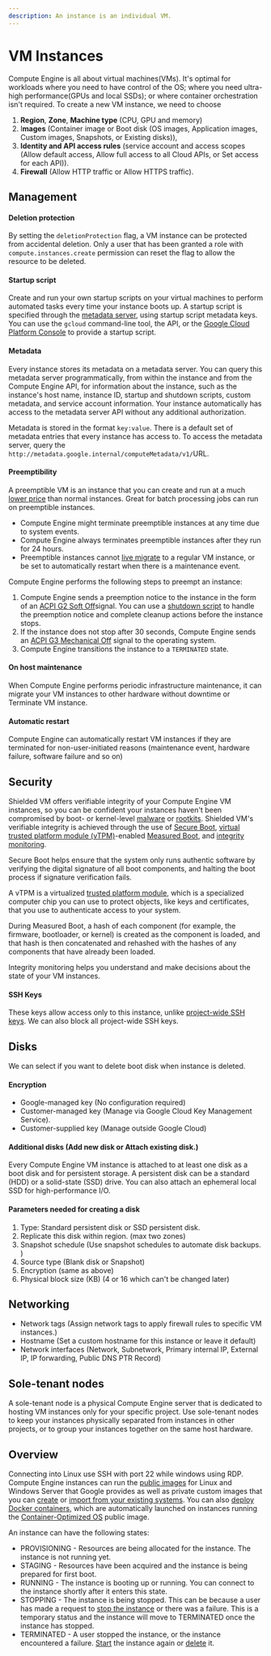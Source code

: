 ```yaml
---
description: An instance is an individual VM.
---
```


# VM Instances

Compute Engine is all about virtual machines\(VMs\). It's optimal for workloads where you need to have control of the OS; where you need ultra-high performance\(GPUs and local SSDs\); or where container orchestration isn't required. To create a new VM instance, we need to choose 

1. **Region**, **Zone**, **Machine type** \(CPU, GPU and memory\)
2. I**mages** \(Container image or Boot disk \(OS images, Application images, Custom images, Snapshots, or Existing disks\)\), 
3. **Identity and API access rules** \(service account and access scopes \(Allow default access, Allow full access to all Cloud APIs, or Set access for each API\)\).
4. **Firewall** \(Allow HTTP traffic or Allow HTTPS traffic\).

## Management

#### Deletion protection

By setting the `deletionProtection` flag, a VM instance can be protected from accidental deletion. Only a user that has been granted a role with `compute.instances.create` permission can reset the flag to allow the resource to be deleted.

#### Startup script

Create and run your own startup scripts on your virtual machines to perform automated tasks every time your instance boots up. A startup script is specified through the [metadata server](https://cloud.google.com/compute/docs/metadata), using startup script metadata keys. You can use the `gcloud` command-line tool, the API, or the [Google Cloud Platform Console](https://console.cloud.google.com/) to provide a startup script.

#### Metadata

Every instance stores its metadata on a metadata server. You can query this metadata server programmatically, from within the instance and from the Compute Engine API, for information about the instance, such as the instance's host name, instance ID, startup and shutdown scripts, custom metadata, and service account information. Your instance automatically has access to the metadata server API without any additional authorization.

Metadata is stored in the format `key:value`. There is a default set of metadata entries that every instance has access to. To access the metadata server, query the `http://metadata.google.internal/computeMetadata/v1/`URL.

#### Preemptibility

A preemptible VM is an instance that you can create and run at a much [lower price](https://cloud.google.com/compute/pricing#machinetype) than normal instances. Great for batch processing jobs can run on preemptible instances. 

* Compute Engine might terminate preemptible instances at any time due to system events. 
* Compute Engine always terminates preemptible instances after they run for 24 hours. 
* Preemptible instances cannot [live migrate](https://cloud.google.com/compute/docs/instances/live-migration#preemptiblemaintenance) to a regular VM instance, or be set to automatically restart when there is a maintenance event.

Compute Engine performs the following steps to preempt an instance:

1. Compute Engine sends a preemption notice to the instance in the form of an [ACPI G2 Soft Off](https://en.wikipedia.org/wiki/Advanced_Configuration_and_Power_Interface#Power_states)signal. You can use a [shutdown script](https://cloud.google.com/compute/docs/instances/create-start-preemptible-instance#handle_preemption) to handle the preemption notice and complete cleanup actions before the instance stops.
2. If the instance does not stop after 30 seconds, Compute Engine sends an [ACPI G3 Mechanical Off](https://en.wikipedia.org/wiki/Advanced_Configuration_and_Power_Interface#Power_states) signal to the operating system.
3. Compute Engine transitions the instance to a `TERMINATED` state.

#### On host maintenance 

When Compute Engine performs periodic infrastructure maintenance, it can migrate your VM instances to other hardware without downtime or Terminate VM instance.

#### Automatic restart 

Compute Engine can automatically restart VM instances if they are terminated for non-user-initiated reasons \(maintenance event, hardware failure, software failure and so on\)

## Security

Shielded VM offers verifiable integrity of your Compute Engine VM instances, so you can be confident your instances haven't been compromised by boot- or kernel-level [malware](https://en.wikipedia.org/wiki/Malware) or [rootkits](https://en.wikipedia.org/wiki/Rootkit). Shielded VM's verifiable integrity is achieved through the use of [Secure Boot](https://cloud.google.com/security/shielded-cloud/shielded-vm#secure-boot), [virtual trusted platform module \(vTPM\)](https://cloud.google.com/security/shielded-cloud/shielded-vm#vtpm)-enabled [Measured Boot](https://cloud.google.com/security/shielded-cloud/shielded-vm#measured-boot), and [integrity monitoring](https://cloud.google.com/security/shielded-cloud/shielded-vm#integrity-monitoring).

Secure Boot helps ensure that the system only runs authentic software by verifying the digital signature of all boot components, and halting the boot process if signature verification fails.

A vTPM is a virtualized [trusted platform module](https://trustedcomputinggroup.org/trusted-platform-module-tpm-summary/), which is a specialized computer chip you can use to protect objects, like keys and certificates, that you use to authenticate access to your system. 

During Measured Boot, a hash of each component \(for example, the firmware, bootloader, or kernel\) is created as the component is loaded, and that hash is then concatenated and rehashed with the hashes of any components that have already been loaded.

Integrity monitoring helps you understand and make decisions about the state of your VM instances.

#### SSH Keys

These keys allow access only to this instance, unlike [project-wide SSH keys](https://console.cloud.google.com/compute/metadata/sshKeys?project=agile-entry-237502&folder&organizationId). We can also block all project-wide SSH keys.

## Disks

We can select if you want to delete boot disk when instance is deleted.

#### Encryption 

* Google-managed key \(No configuration required\)
* Customer-managed key \(Manage via Google Cloud Key Management Service\).
* Customer-supplied key \(Manage outside Google Cloud\)

#### Additional disks \(Add new disk or Attach existing disk.\)

Every Compute Engine VM instance is attached to at least one disk as a boot disk and for persistent storage. A persistent disk can be a standard \(HDD\) or a solid-state \(SSD\) drive. You can also attach an ephemeral local SSD for high-performance I/O.

#### Parameters needed for creating a disk

1. Type: Standard persistent disk or SSD persistent disk.
2. Replicate this disk within region. \(max two zones\)
3. Snapshot schedule \(Use snapshot schedules to automate disk backups. \)
4. Source type \(Blank disk or Snapshot\)
5. Encryption \(same as above\)
6. Physical block size \(KB\) \(4 or 16 which can't be changed later\)

## Networking

* Network tags \(Assign network tags to apply firewall rules to specific VM instances.\)
* Hostname \(Set a custom hostname for this instance or leave it default\)
* Network interfaces \(Network, Subnetwork, Primary internal IP, External IP, IP forwarding, Public DNS PTR Record\)

## Sole-tenant nodes

A sole-tenant node is a physical Compute Engine server that is dedicated to hosting VM instances only for your specific project. Use sole-tenant nodes to keep your instances physically separated from instances in other projects, or to group your instances together on the same host hardware.

## Overview

Connecting into Linux use SSH with port 22 while windows using RDP. Compute Engine instances can run the [public images](https://cloud.google.com/compute/docs/images) for Linux and Windows Server that Google provides as well as private custom images that you can [create](https://cloud.google.com/compute/docs/images/create-delete-deprecate-private-images) or [import from your existing systems](https://cloud.google.com/compute/docs/images/importing-virtual-disks). You can also [deploy Docker containers](https://cloud.google.com/compute/docs/containers/deploying-containers), which are automatically launched on instances running the [Container-Optimized OS](https://cloud.google.com/container-optimized-os/docs/) public image.

An instance can have the following states:

* PROVISIONING - Resources are being allocated for the instance. The instance is not running yet.
* STAGING - Resources have been acquired and the instance is being prepared for first boot.
* RUNNING - The instance is booting up or running. You can connect to the instance shortly after it enters this state.
* STOPPING - The instance is being stopped. This can be because a user has made a request to [stop the instance](https://cloud.google.com/compute/docs/instances/stop-start-instance) or there was a failure. This is a temporary status and the instance will move to TERMINATED once the instance has stopped.
* TERMINATED - A user stopped the instance, or the instance encountered a failure. [Start](https://cloud.google.com/compute/docs/instances/stop-start-instance#starting_a_stopped_instance) the instance again or [delete](https://cloud.google.com/compute/docs/instances/deleting-instance) it.

